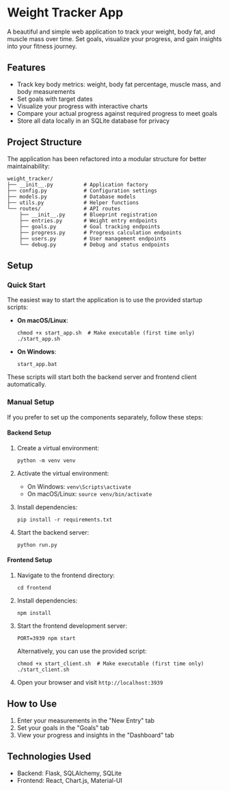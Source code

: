 # Weight Tracker App

A beautiful and simple web application to track your weight, body fat, and muscle mass over time. Set goals, visualize your progress, and gain insights into your fitness journey.

## Features

- Track key body metrics: weight, body fat percentage, muscle mass, and body measurements
- Set goals with target dates
- Visualize your progress with interactive charts
- Compare your actual progress against required progress to meet goals
- Store all data locally in an SQLite database for privacy

## Project Structure

The application has been refactored into a modular structure for better maintainability:

```
weight_tracker/
├── __init__.py          # Application factory
├── config.py            # Configuration settings
├── models.py            # Database models
├── utils.py             # Helper functions
└── routes/              # API routes
    ├── __init__.py      # Blueprint registration
    ├── entries.py       # Weight entry endpoints
    ├── goals.py         # Goal tracking endpoints  
    ├── progress.py      # Progress calculation endpoints
    ├── users.py         # User management endpoints
    └── debug.py         # Debug and status endpoints
```

## Setup

### Quick Start

The easiest way to start the application is to use the provided startup scripts:

- **On macOS/Linux**: 
  ```
  chmod +x start_app.sh  # Make executable (first time only)
  ./start_app.sh
  ```

- **On Windows**:
  ```
  start_app.bat
  ```

These scripts will start both the backend server and frontend client automatically.

### Manual Setup

If you prefer to set up the components separately, follow these steps:

#### Backend Setup

1. Create a virtual environment:
   ```
   python -m venv venv
   ```

2. Activate the virtual environment:
   - On Windows: `venv\Scripts\activate`
   - On macOS/Linux: `source venv/bin/activate`

3. Install dependencies:
   ```
   pip install -r requirements.txt
   ```

4. Start the backend server:
   ```
   python run.py
   ```

#### Frontend Setup

1. Navigate to the frontend directory:
   ```
   cd frontend
   ```

2. Install dependencies:
   ```
   npm install
   ```

3. Start the frontend development server:
   ```
   PORT=3939 npm start
   ```
   
   Alternatively, you can use the provided script:
   ```
   chmod +x start_client.sh  # Make executable (first time only)
   ./start_client.sh
   ```

4. Open your browser and visit `http://localhost:3939`

## How to Use

1. Enter your measurements in the "New Entry" tab
2. Set your goals in the "Goals" tab
3. View your progress and insights in the "Dashboard" tab

## Technologies Used

- Backend: Flask, SQLAlchemy, SQLite
- Frontend: React, Chart.js, Material-UI